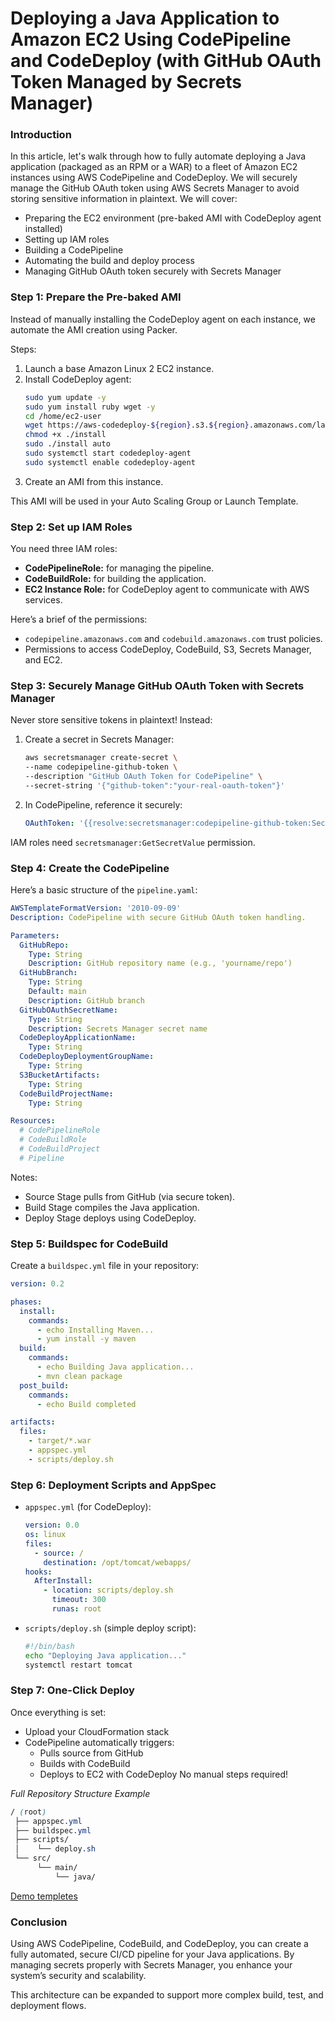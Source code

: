# Deploying a Java Application to Amazon EC2 Using CodePipeline and CodeDeploy (with GitHub OAuth Token Managed by Secrets Manager)

### Introduction
In this article, let's walk through how to fully automate deploying a Java application (packaged as an RPM or a WAR) to a fleet of Amazon EC2 instances using AWS CodePipeline and CodeDeploy.
We will securely manage the GitHub OAuth token using AWS Secrets Manager to avoid storing sensitive information in plaintext.
We will cover:
- Preparing the EC2 environment (pre-baked AMI with CodeDeploy agent installed)
- Setting up IAM roles
- Building a CodePipeline
- Automating the build and deploy process
- Managing GitHub OAuth token securely with Secrets Manager


### Step 1: Prepare the Pre-baked AMI

Instead of manually installing the CodeDeploy agent on each instance, we automate the AMI creation using Packer.

Steps:
1. Launch a base Amazon Linux 2 EC2 instance.
2. Install CodeDeploy agent:
   ```bash
   sudo yum update -y
   sudo yum install ruby wget -y
   cd /home/ec2-user
   wget https://aws-codedeploy-${region}.s3.${region}.amazonaws.com/latest/install
   chmod +x ./install
   sudo ./install auto
   sudo systemctl start codedeploy-agent
   sudo systemctl enable codedeploy-agent
   ```
3. Create an AMI from this instance.

This AMI will be used in your Auto Scaling Group or Launch Template.

### Step 2: Set up IAM Roles
You need three IAM roles:
- **CodePipelineRole:** for managing the pipeline.
- **CodeBuildRole:** for building the application.
- **EC2 Instance Role:** for CodeDeploy agent to communicate with AWS services.

Here’s a brief of the permissions:
- `codepipeline.amazonaws.com` and `codebuild.amazonaws.com` trust policies.
- Permissions to access CodeDeploy, CodeBuild, S3, Secrets Manager, and EC2.

### Step 3: Securely Manage GitHub OAuth Token with Secrets Manager
Never store sensitive tokens in plaintext!
Instead:
1. Create a secret in Secrets Manager:
   ```bash
   aws secretsmanager create-secret \
   --name codepipeline-github-token \
   --description "GitHub OAuth Token for CodePipeline" \
   --secret-string '{"github-token":"your-real-oauth-token"}'
   ```

2. In CodePipeline, reference it securely:
   ```yaml
   OAuthToken: '{{resolve:secretsmanager:codepipeline-github-token:SecretString:github-token}}'
   ```

IAM roles need `secretsmanager:GetSecretValue` permission.

### Step 4: Create the CodePipeline
Here’s a basic structure of the `pipeline.yaml`:
```yaml
AWSTemplateFormatVersion: '2010-09-09'
Description: CodePipeline with secure GitHub OAuth token handling.

Parameters:
  GitHubRepo:
    Type: String
    Description: GitHub repository name (e.g., 'yourname/repo')
  GitHubBranch:
    Type: String
    Default: main
    Description: GitHub branch
  GitHubOAuthSecretName:
    Type: String
    Description: Secrets Manager secret name
  CodeDeployApplicationName:
    Type: String
  CodeDeployDeploymentGroupName:
    Type: String
  S3BucketArtifacts:
    Type: String
  CodeBuildProjectName:
    Type: String

Resources:
  # CodePipelineRole
  # CodeBuildRole
  # CodeBuildProject
  # Pipeline
```
Notes:
- Source Stage pulls from GitHub (via secure token).
- Build Stage compiles the Java application.
- Deploy Stage deploys using CodeDeploy.

### Step 5: Buildspec for CodeBuild
Create a `buildspec.yml` file in your repository:
```yaml
version: 0.2

phases:
  install:
    commands:
      - echo Installing Maven...
      - yum install -y maven
  build:
    commands:
      - echo Building Java application...
      - mvn clean package
  post_build:
    commands:
      - echo Build completed

artifacts:
  files:
    - target/*.war
    - appspec.yml
    - scripts/deploy.sh
```

### Step 6: Deployment Scripts and AppSpec
- `appspec.yml` (for CodeDeploy):
  ```yaml
  version: 0.0
  os: linux
  files:
    - source: /
      destination: /opt/tomcat/webapps/
  hooks:
    AfterInstall:
      - location: scripts/deploy.sh
        timeout: 300
        runas: root
  ```
- `scripts/deploy.sh` (simple deploy script):
  ```bash
  #!/bin/bash
  echo "Deploying Java application..."
  systemctl restart tomcat
  ```


### Step 7: One-Click Deploy

Once everything is set:
- Upload your CloudFormation stack
- CodePipeline automatically triggers:
  - Pulls source from GitHub
  - Builds with CodeBuild
  - Deploys to EC2 with CodeDeploy
No manual steps required!

*Full Repository Structure Example*
```css
/ (root)
 ├── appspec.yml
 ├── buildspec.yml
 ├── scripts/
 │    └── deploy.sh
 └── src/
      └── main/
          └── java/
```

[Demo templetes](https://github.com/Noah-Zhuhaotian/Maintaince_templete/tree/main/AWS/Demo-Tomcat)

### Conclusion

Using AWS CodePipeline, CodeBuild, and CodeDeploy, you can create a fully automated, secure CI/CD pipeline for your Java applications.
By managing secrets properly with Secrets Manager, you enhance your system’s security and scalability.

This architecture can be expanded to support more complex build, test, and deployment flows.